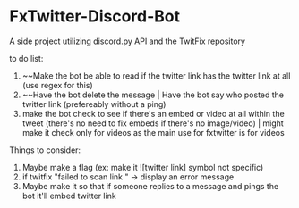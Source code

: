 # FxTwitter-Discord-Bot
A side project utilizing discord.py API and the TwitFix repository


 to do list: 
1) ~~Make the bot be able to read if the twitter link has the twitter link at all (use regex for this)
2) ~~Have the bot delete the message
  | Have the bot say who posted the twitter link (prefereably without a ping)
3) make the bot check to see if there's an embed or video at all within the tweet (there's no need to fix embeds if there's no image/video)
  | might make it check only for videos as the main use for fxtwitter is for videos


 Things to consider:
 1) Maybe make a flag (ex: make it ![twitter link] symbol not specific)
 2) if twitfix "failed to scan link " -> display an error message
 3) Maybe make it so that if someone replies to a message and pings the bot it'll embed twitter link

